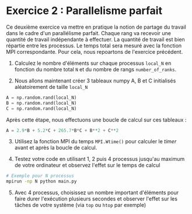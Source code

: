 # Exercice 2 : Parallelisme parfait

Ce deuxième exercice va mettre en pratique la notion de partage du travail dans le cadre d'un parallélisme parfait.
Chaque rang va recevoir une quantité de travail indépendante à effectuer.
La quantité de travail est bien répartie entre les processus.
Le temps total sera mesuré avec la fonction MPI correspondante.
Pour cela, nous repoartons de l'exercice précédent. 

1. Calculez le nombre d'éléments sur chaque processus `local_N` en fonction du nombre total `N` et du nombre de rangs `number_of_ranks`.

2. Nous allons maintenant créer 3 tableaux numpy A, B et C initialisés aléatoirement de taille `local_N`

```python
A = np.random.rand(local_N)
B = np.random.rand(local_N)
C = np.random.rand(local_N)
```

Après cette étape, nous effectuons une boucle de calcul sur ces tableaux :

```python
A = 2.9*B + 5.2*C + 265.7*B*C + B**2 + C**2
```

3. Utilisez la fonction MPI du temps `MPI.Wtime()` pour calculer le *timer* avant et après la boucle de calcul.

4. Testez votre code en utilisant 1, 2 puis 4 processus jusqu'au maximum de votre ordinateur et observez l'effet sur le temps de calcul

```bash
# Exemple pour N processus
mpirun -np N python main.py
```

5. Avec 4 processus, choisissez un nombre important d'éléments pour faire durer l'exécution plusieurs secondes 
et observer l'effet sur les tâches de votre système (via `top` ou `htop` par exemple)
